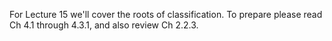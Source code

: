 For Lecture 15 we'll cover the roots of classification.  To prepare please read Ch 4.1 through 4.3.1, and also review Ch 2.2.3.